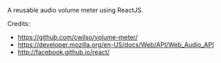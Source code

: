 A reusable audio volume meter using ReactJS.

Credits:

- <https://github.com/cwilso/volume-meter/>
- <https://developer.mozilla.org/en-US/docs/Web/API/Web_Audio_API>
- <http://facebook.github.io/react/>
